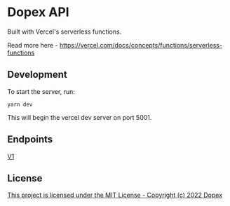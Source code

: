 # Dopex API

Built with Vercel's serverless functions.

Read more here - https://vercel.com/docs/concepts/functions/serverless-functions

## Development

To start the server, run:

```
yarn dev
```

This will begin the vercel dev server on port 5001.

## Endpoints

[V1](/docs/v1/ENDPOINTS.md)

## License

[This project is licensed under the MIT License - Copyright (c) 2022 Dopex](/LICENSE)
